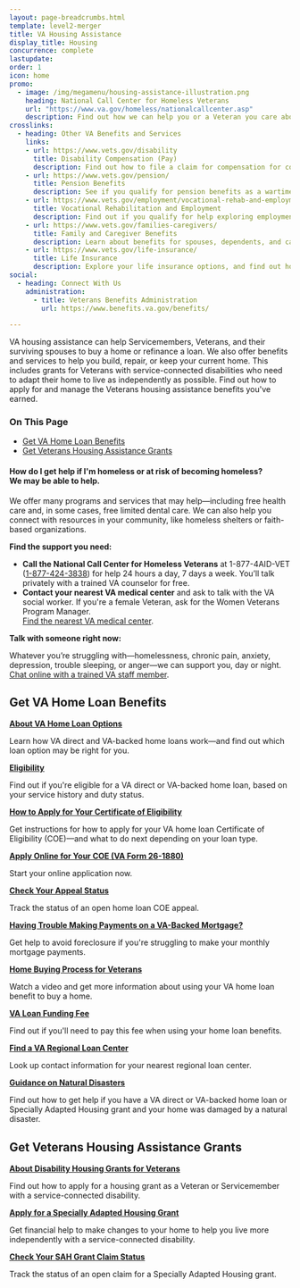 ```yaml
---
layout: page-breadcrumbs.html
template: level2-merger
title: VA Housing Assistance
display_title: Housing
concurrence: complete
lastupdate:
order: 1
icon: home
promo:
  - image: /img/megamenu/housing-assistance-illustration.png
    heading: National Call Center for Homeless Veterans
    url: "https://www.va.gov/homeless/nationalcallcenter.asp"
    description: Find out how we can help you or a Veteran you care about connect with VA and local resources 24 hours a day, 7 days a week.
crosslinks:
  - heading: Other VA Benefits and Services
    links:
    - url: https://www.vets.gov/disability
      title: Disability Compensation (Pay)
      description: Find out how to file a claim for compensation for conditions related to your military service.
    - url: https://www.vets.gov/pension/
      title: Pension Benefits
      description: See if you qualify for pension benefits as a wartime Veteran or a surviving spouse or child.
    - url: https://www.vets.gov/employment/vocational-rehab-and-employment/
      title: Vocational Rehabilitation and Employment
      description: Find out if you qualify for help exploring employment options, any training you may need, and other voc rehab services.
    - url: https://www.vets.gov/families-caregivers/
      title: Family and Caregiver Benefits
      description: Learn about benefits for spouses, dependents, and caregivers of Veterans and Servicemembers.
    - url: https://www.vets.gov/life-insurance/
      title: Life Insurance
      description: Explore your life insurance options, and find out how to apply for and manage your policy as a Servicemember, Veteran, or family member.
social:
  - heading: Connect With Us
    administration:
      - title: Veterans Benefits Administration
        url: https://www.benefits.va.gov/benefits/
    
---
```

<p class="va-introtext">
VA housing assistance can help Servicemembers, Veterans, and their surviving spouses to buy a home or refinance a loan. We also offer benefits and services to help you build, repair, or keep your current home. This includes grants for Veterans with service-connected disabilities who need to adapt their home to live as independently as possible. Find out how to apply for and manage the Veterans housing assistance benefits you've earned.</p>

<h3>On This Page</h3>
<ul>
  <li><a href="#get">Get VA Home Loan Benefits</a></li>
  <li><a href="#manage">Get Veterans Housing Assistance Grants</a></li>
</ul>
<div class="usa-alert usa-alert-warning">
  <div class="usa-alert-body">
    <h4 class="usa-alert-title">How do I get help if I'm homeless or at risk of becoming homeless?<br><a id="crisis-expander-link">We may be able to help</a>.</h4>
    <div id="crisis-expander-content" class="expander-content expander-content-closed">
      <div class="expander-content-inner usa-alert-text">

We offer many programs and services that may help—including free health care and, in some cases, free limited dental care. We can also help you connect with resources in your community, like homeless shelters or faith-based organizations.

**Find the support you need:**

- **Call the National Call Center for Homeless Veterans** at 1-877-4AID-VET (<a href="tel:+18774243838">1-877-424-3838</a>) for help 24 hours a day, 7 days a week. You’ll talk privately with a trained VA counselor for free.
- **Contact your nearest VA medical center** and ask to talk with the VA social worker. If you're a female Veteran, ask for the Women Veterans Program Manager. <br>
[Find the nearest VA medical center](https://www.vets.gov/facilities).

**Talk with someone right now:**

Whatever you’re struggling with—homelessness, chronic pain, anxiety, depression, trouble sleeping, or anger—we can support you, day or night.<br>
[Chat online with a trained VA staff member](https://www.veteranscrisisline.net/ChatTermsOfService.aspx?account=Homeless%20Veterans%20Chat").

   </div>
  </div>
 </div>
</div>

<script type="text/javascript">
  // Toggle the expandable crisis info
  document.getElementById('crisis-expander-link')
    .addEventListener('click', function () {
      document.getElementById('crisis-expander-content').classList.toggle('expander-content-closed');
    });
</script>

<section class='usa-grid'>
  <div class="va-h-ruled--stars"></div>
</section>

<section id="get" class="merger-majorlinks">

  <h2>Get VA Home Loan Benefits</h2>

  <div class="link">
    <a href="https://vets.gov/housing-assistance/home-loans/loan-options/"><b>About VA Home Loan Options</b></a>
    <p>Learn how VA direct and VA-backed home loans work—and find out which loan option may be right for you.</p>
  </div>

  <div class="link">
    <a href="https://vets.gov/housing-assistance/home-loans/eligibility/"><b>Eligibility</b></a>
    <p>Find out if you're eligible for a VA direct or VA-backed home loan, based on your service history and duty status.
  </div>

  <div class="link">
    <a href="https://vets.gov/housing-assistance/home-loans/apply-for-certificate-of-eligibility/"><b>How to Apply for Your Certificate of Eligibility</b></a>
    <p>Get instructions for how to apply for your VA home loan Certificate of Eligibility (COE)—and what to do next depending on your loan type.</p>
  </div>

  <div class="link">
    <a href="https://www.ebenefits.va.gov/ebenefits/about/feature?feature=cert-of-eligibility-home-loan"><b>Apply Online for Your COE (VA Form 26-1880)</b></a>
    <p>Start your online application now.</p>
  </div>

  <div class="link">
    <a href="https://www.ebenefits.va.gov/ebenefits/about/feature?feature=compensation-claim-appeal-status"><b>Check Your Appeal Status</b></a>
    <p>Track the status of an open home loan COE appeal.</p>
  </div>

  <div class="link">
    <a href="https://vets.gov/housing-assistance/home-loans/trouble-making-payments/"><b>Having Trouble Making Payments on a VA-Backed Mortgage?</b></a>
    <p>Get help to avoid foreclosure if you're struggling to make your monthly mortgage payments.</p>
  </div>

  <div class="link">
    <a href="https://www.benefits.va.gov/homeloans/resources_veteran.asp"><b>Home Buying Process for Veterans</b></a>
    <p>Watch a video and get more information about using your VA home loan benefit to buy a home.</p>
  </div>

  <div class="link">
    <a href="https://www.benefits.va.gov/homeloans/purchaseco_loan_fee.asp"><b>VA Loan Funding Fee</b></a>
    <p>Find out if you'll need to pay this fee when using your home loan benefits.</p>
  </div>

  <div class="link">
    <a href="https://benefits.va.gov/HOMELOANS/contact_rlc_info.asp"><b>Find a VA Regional Loan Center</b></a>
    <p>Look up contact information for your nearest regional loan center.</p>
  </div>

  <div class="link">
    <a href="https://benefits.va.gov/homeloans/documents/docs/va_policy_regarding_natural_disasters.pdf"><b>Guidance on Natural Disasters </b></a>
    <p>Find out how to get help if you have a VA direct or VA-backed home loan or Specially Adapted Housing grant and your home was damaged by a natural disaster.</p>
  </div>

</section>

<section class='usa-grid'>
  <div class="va-h-ruled--stars"></div>
</section>

<section id="manage" class="merger-majorlinks">

  <h2>Get Veterans Housing Assistance Grants</h2>

  <div class="link">
    <a href="https://vets.gov/housing-assistance/adaptive-housing-grants/"><b>About Disability Housing Grants for Veterans</b></a>
    <p>Find out how to apply for a housing grant as a Veteran or Servicemember with a service-connected disability.</p>
    </div>

  <div class="link">
    <a href="https://"><b>Apply for a Specially Adapted Housing Grant</b></a>
    <p>Get financial help to make changes to your home to help you live more independently with a service-connected disability.</p>
  </div>

  <div class="link">
    <a href="https://ebenefits.va.gov/ebenefits/about/feature?feature=sah-grant"><b>Check Your SAH Grant Claim Status</b></a>
    <p>Track the status of an open claim for a Specially Adapted Housing grant.</p>
  </div>

</section>
